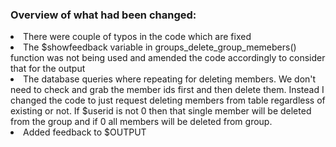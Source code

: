 <h3>Overview of what had been changed:</h3>

<li>There were couple of typos in the code which are fixed</li>
<li>The $showfeedback variable in groups_delete_group_memebers() function was not being used and amended the code accordingly to consider that for the output</li>
<li>The database queries where repeating for deleting members. We don't need to check and grab the member ids first and then delete them. Instead I changed the code to just request deleting members from table regardless of existing or not. If $userid is not 0 then that single member will be deleted from the group and if 0 all members will be deleted from group.</li>
<li>Added feedback to $OUTPUT</li>
